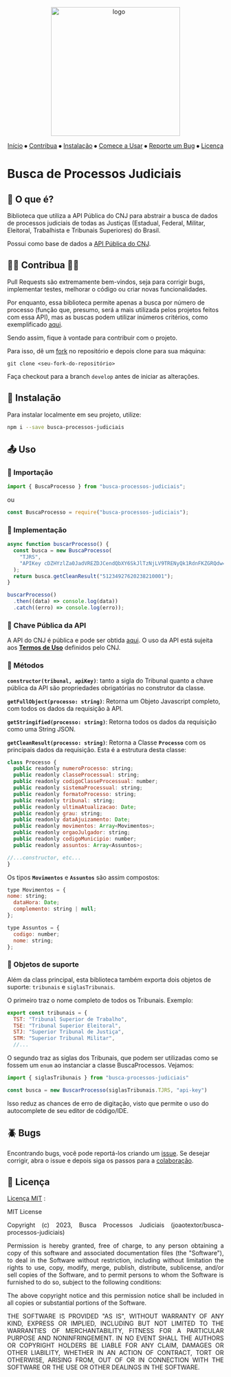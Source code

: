 <div align="center">

<img src="https://joaotextor.com/busca-processos-judiciais/logo.png" alt="logo" height="300px"/>

[Início](#busca-de-processos-judiciais) ⦁
[Contribua](#-contribua-) ⦁
[Instalação](#-instalação) ⦁
[Comece a Usar](#-uso) ⦁
[Reporte um Bug](#-bugs) ⦁
[Licença](#-licença)

</div>

# Busca de Processos Judiciais

## 🤔 O que é?

Biblioteca que utiliza a API Pública do CNJ para abstrair a busca de dados de processos judiciais de todas as Justiças (Estadual, Federal, Militar, Eleitoral, Trabalhista e Tribunais Superiores) do Brasil.

Possui como base de dados a [API Pública do CNJ](https://datajud-wiki.cnj.jus.br/api-publica/).

## 👨‍💻 Contribua 👩‍💻

Pull Requests são extremamente bem-vindos, seja para corrigir bugs, implementar testes, melhorar o código ou criar novas funcionalidades.

Por enquanto, essa biblioteca permite apenas a busca por número de processo (função que, presumo, será a mais utilizada pelos projetos feitos com essa API), mas as buscas podem utilizar inúmeros critérios, como exemplificado [aqui](https://datajud-wiki.cnj.jus.br/api-publica/exemplos/exemplo2).

Sendo assim, fique à vontade para contribuir com o projeto.

Para isso, dê um [fork](https://github.com/joaotextor/busca-processos-judiciais/fork) no repositório e depois clone para sua máquina:

`git clone <seu-fork-do-repositório>`

Faça checkout para a branch `develop` antes de iniciar as alterações.

## 🔌 Instalação

Para instalar localmente em seu projeto, utilize:

```bash
npm i --save busca-processos-judiciais
```

## 📤 Uso

### 📂 Importação

```js
import { BuscaProcesso } from "busca-processos-judiciais";
```

ou

```js
const BuscaProcesso = require("busca-processos-judiciais");
```

### 🚀️ Implementação

```js
async function buscarProcesso() {
  const busca = new BuscaProcesso(
    "TJRS",
    "APIKey cDZHYzlZa0JadVREZDJCendQbXY6SkJlTzNjLV9TRENyQk1RdnFKZGRQdw==",
  );
  return busca.getCleanResult("51234927620238210001");
}

buscarProcesso()
  .then((data) => console.log(data))
  .catch((erro) => console.log(erro));
```

### 🔑 Chave Pública da API

A API do CNJ é pública e pode ser obtida [aqui](https://datajud-wiki.cnj.jus.br/api-publica/acesso).
O uso da API está sujeita aos **[Termos de Uso](https://formularios.cnj.jus.br/wp-content/uploads/2023/05/Termos-de-uso-api-publica-V1.1.pdf)** definidos pelo CNJ.

### 🔧 Métodos

**`constructor(tribunal, apiKey)`**: tanto a sigla do Tribunal quanto a chave pública da API são propriedades obrigatórias no construtor da classe.

**`getFullObject(processo: string)`**: Retorna um Objeto Javascript completo, com todos os dados da requisição à API.

**`getStringified(processo: string)`**: Retorna todos os dados da requisição como uma String JSON.

**`getCleanResult(processo: string)`**: Retorna a Classe **`Processo`** com os principais dados da requisição. Esta é a estrutura desta classe:

````js
class Processo {
  public readonly numeroProcesso: string;
  public readonly classeProcessual: string;
  public readonly codigoClasseProcessual: number;
  public readonly sistemaProcessual: string;
  public readonly formatoProcesso: string;
  public readonly tribunal: string;
  public readonly ultimaAtualizacao: Date;
  public readonly grau: string;
  public readonly dataAjuizamento: Date;
  public readonly movimentos: Array<Movimentos>;
  public readonly orgaoJulgador: string;
  public readonly codigoMunicipio: number;
  public readonly assuntos: Array<Assuntos>;

//...constructor, etc...
}
````

Os tipos **`Movimentos`** e **`Assuntos`** são assim compostos:

```js
type Movimentos = {
nome: string;
  dataHora: Date;
  complemento: string | null;
};
```

```js
type Assuntos = {
  codigo: number;
  nome: string;
};
```

### 📐 Objetos de suporte

Além da class principal, esta biblioteca também exporta dois objetos de suporte: `tribunais` e `siglasTribunais`.

O primeiro traz o nome completo de todos os Tribunais. Exemplo:

```js
export const tribunais = {
  TST: "Tribunal Superior de Trabalho",
  TSE: "Tribunal Superior Eleitoral",
  STJ: "Superior Tribunal de Justiça",
  STM: "Superior Tribunal Militar",
  //...
```

O segundo traz as siglas dos Tribunais, que podem ser utilizadas como se fossem um `enum` ao instanciar a classe BuscaProcessos. Vejamos:

```js
import { siglasTribunais } from "busca-processos-judiciais"

const busca = new BuscarProcesso(siglasTribunais.TJRS, "api-key")
```

Isso reduz as chances de erro de digitação, visto que permite o uso do autocomplete de seu editor de código/IDE.

## 🪲 Bugs

Encontrando bugs, você pode reportá-los criando um [issue](https://github.com/joaotextor/busca-processos-judiciais/issues).
Se desejar corrigir, abra o issue e depois siga os passos para a [colaboração](#contribua).

## 📑 Licença

[Licença MIT](https://choosealicense.com/licenses/mit/) :

<div align="justify">

MIT License

Copyright (c) 2023, Busca Processos Judiciais (joaotextor/busca-processos-judiciais)

Permission is hereby granted, free of charge, to any person obtaining a copy of this software and associated documentation files (the "Software"), to deal in the Software without restriction, including without limitation the rights to use, copy, modify, merge, publish, distribute, sublicense, and/or sell copies of the Software, and to permit persons to whom the Software is furnished to do so, subject to the following conditions:

The above copyright notice and this permission notice shall be included in all copies or substantial portions of the Software.

THE SOFTWARE IS PROVIDED "AS IS", WITHOUT WARRANTY OF ANY KIND, EXPRESS OR IMPLIED, INCLUDING BUT NOT LIMITED TO THE WARRANTIES OF MERCHANTABILITY, FITNESS FOR A PARTICULAR PURPOSE AND NONINFRINGEMENT. IN NO EVENT SHALL THE AUTHORS OR COPYRIGHT HOLDERS BE LIABLE FOR ANY CLAIM, DAMAGES OR OTHER LIABILITY, WHETHER IN AN ACTION OF CONTRACT, TORT OR OTHERWISE, ARISING FROM, OUT OF OR IN CONNECTION WITH THE SOFTWARE OR THE USE OR OTHER DEALINGS IN THE SOFTWARE.


</div>

